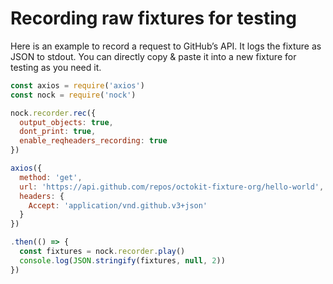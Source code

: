 # Recording raw fixtures for testing

Here is an example to record a request to GitHub’s API. It logs the fixture
as JSON to stdout. You can directly copy & paste it into a new fixture for
testing as you need it.

```js
const axios = require('axios')
const nock = require('nock')

nock.recorder.rec({
  output_objects: true,
  dont_print: true,
  enable_reqheaders_recording: true
})

axios({
  method: 'get',
  url: 'https://api.github.com/repos/octokit-fixture-org/hello-world',
  headers: {
    Accept: 'application/vnd.github.v3+json'
  }
})

.then(() => {
  const fixtures = nock.recorder.play()
  console.log(JSON.stringify(fixtures, null, 2))
})
```
